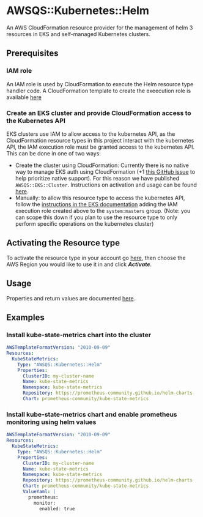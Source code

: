 # AWSQS::Kubernetes::Helm

An AWS CloudFormation resource provider for the management of helm 3 resources in EKS and self-managed Kubernetes clusters.

## Prerequisites

### IAM role
An IAM role is used by CloudFormation to execute the Helm resource type handler code. 
A CloudFormation template to create the exeecution role is available 
[here](https://github.com/aws-quickstart/quickstart-helm-resource-provider/blob/main/execution-role.template.yaml)

### Create an EKS cluster and provide CloudFormation access to the Kubernetes API
EKS clusters use IAM to allow access to the kubernetes API, as the CloudFormation resource types in this project 
interact with the kubernetes API, the IAM execution role must be granted access to the kubernetes API. This can be done 
in one of two ways:
* Create the cluster using CloudFormation: Currently there is no native way to manage EKS auth using CloudFormation 
  (+1 [this GitHub issue](https://github.com/aws/containers-roadmap/issues/554) to help prioritize native support). 
  For this reason we have published `AWSQS::EKS::Cluster`. Instructions on activation and usage can be found 
  [here](https://github.com/aws-quickstart/quickstart-amazon-eks-cluster-resource-provider/blob/main/README.md).
* Manually: to allow this resource type to access the kubernetes API, follow the 
  [instructions in the EKS documentation](https://docs.aws.amazon.com/eks/latest/userguide/add-user-role.html) adding 
  the IAM execution role created above to the `system:masters` group. (Note: you can scope this down if you plan to use 
  the resource type to only perform specific operations on the kubernetes cluster)

## Activating the Resource type
To activate the resource type in your account go [here](https://console.aws.amazon.com/cloudformation/home?region=us-east-1#/registry/public-extensions/details/schema?arn=arn:aws:cloudformation:us-east-1::type/resource/408988dff9e863704bcc72e7e13f8d645cee8311/AWSQS-Kubernetes-Helm), then choose the AWS Region you would like to use it in and click ***Activate***.


## Usage
Properties and return values are documented [here](./docs/README.md).

## Examples

### Install kube-state-metrics chart into the cluster
```yaml
AWSTemplateFormatVersion: "2010-09-09"
Resources:
  KubeStateMetrics:
    Type: "AWSQS::Kubernetes::Helm"
    Properties:
      ClusterID: my-cluster-name
      Name: kube-state-metrics
      Namespace: kube-state-metrics
      Repository: https://prometheus-community.github.io/helm-charts
      Chart: prometheus-community/kube-state-metrics
```

### Install kube-state-metrics chart and enable prometheus monitoring using helm values
```yaml
AWSTemplateFormatVersion: "2010-09-09"
Resources:
  KubeStateMetrics:
    Type: "AWSQS::Kubernetes::Helm"
    Properties:
      ClusterID: my-cluster-name
      Name: kube-state-metrics
      Namespace: kube-state-metrics
      Repository: https://prometheus-community.github.io/helm-charts
      Chart: prometheus-community/kube-state-metrics
      ValueYaml: |
        prometheus:
          monitor:
            enabled: true
```
